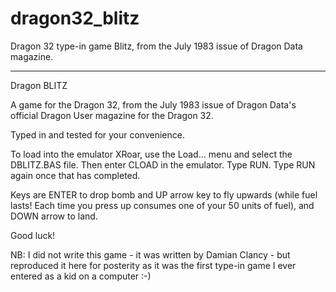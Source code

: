# dragon32_blitz
Dragon 32 type-in game Blitz, from the July 1983 issue of Dragon Data magazine.

***

Dragon BLITZ

A game for the Dragon 32, from the July 1983 issue of Dragon Data's official Dragon User magazine for the Dragon 32.

Typed in and tested for your convenience.

To load into the emulator XRoar, use the Load... menu and select the DBLITZ.BAS file. Then enter CLOAD in the emulator. Type RUN. Type RUN again once that has completed.

Keys are ENTER to drop bomb and UP arrow key to fly upwards (while fuel lasts! Each time you press up consumes one of your 50 units of fuel), and DOWN arrow to land.

Good luck!

NB: I did not write this game - it was written by Damian Clancy - but reproduced it here for posterity as it was the first type-in game I ever entered as a kid on a computer :-)
